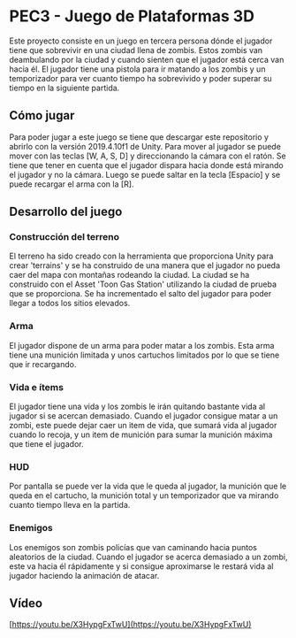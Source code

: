 # PEC3 - Juego de Plataformas 3D

Este proyecto consiste en un juego en tercera persona dónde el jugador tiene que sobrevivir en una ciudad llena de zombis. Estos zombis van deambulando por la ciudad y cuando sienten que el jugador está cerca van hacia él.
El jugador tiene una pistola para ir matando a los zombis y un temporizador para ver cuanto tiempo ha sobrevivido y poder superar su tiempo en la siguiente partida.


## Cómo jugar

Para poder jugar a este juego se tiene que descargar este repositorio y abrirlo con la versión 2019.4.10f1 de Unity.
Para mover al jugador se puede mover con las teclas [W, A, S, D] y direccionando la cámara con el ratón. Se tiene que tener en cuenta que el jugador dispara hacia donde está mirando el jugador y no la cámara.
Luego se puede saltar en la tecla [Espacio] y se puede recargar el arma con la [R].


## Desarrollo del juego

### Construcción del terreno
El terreno ha sido creado con la herramienta que proporciona Unity para crear 'terrains' y se ha construido de una manera que el jugador no pueda caer del mapa con montañas rodeando la ciudad.
La ciudad se ha construido con el Asset 'Toon Gas Station' utilizando la ciudad de prueba que se proporciona. Se ha incrementado el salto del jugador para poder llegar a todos los sitios elevados.

### Arma
El jugador dispone de un arma para poder matar a los zombis. Esta arma tiene una munición limitada y unos cartuchos limitados por lo que se tiene que ir recargando.

### Vida e ítems
El jugador tiene una vida y los zombis le irán quitando bastante vida al jugador si se acercan demasiado. Cuando el jugador consigue matar a un zombi, este puede dejar caer un item de vida, que sumará vida al jugador cuando lo recoja, y un item de munición para sumar la munición máxima que tiene el jugador.

### HUD
Por pantalla se puede ver la vida que le queda al jugador, la munición que le queda en el cartucho, la munición total y un temporizador que va mirando cuanto tiempo lleva en la partida.

### Enemigos
Los enemigos son zombis policías que van caminando hacia puntos aleatorios de la ciudad. Cuando el jugador se acerca demasiado a un zombi, este va hacia él rápidamente y si consigue aproximarse le restará vida al jugador haciendo la animación de atacar.

## Vídeo
[https://youtu.be/X3HypgFxTwU](https://youtu.be/X3HypgFxTwU)